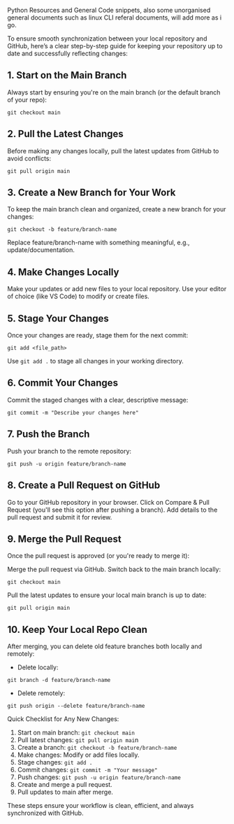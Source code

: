 Python Resources and General Code snippets, also some unorganised general documents such as linux CLI referal documents, will add more as i go.

To ensure smooth synchronization between your local repository and GitHub, here’s a clear step-by-step guide for keeping your repository up to date and successfully reflecting changes:

## 1. Start on the Main Branch

Always start by ensuring you're on the main branch (or the default branch of your repo):

```git checkout main```

## 2. Pull the Latest Changes

Before making any changes locally, pull the latest updates from GitHub to avoid conflicts:

```git pull origin main```

## 3. Create a New Branch for Your Work

To keep the main branch clean and organized, create a new branch for your changes:

``git checkout -b feature/branch-name``

Replace feature/branch-name with something meaningful, e.g., update/documentation.

## 4. Make Changes Locally

Make your updates or add new files to your local repository. Use your editor of choice (like VS Code) to modify or create files.
## 5. Stage Your Changes

Once your changes are ready, stage them for the next commit:

```git add <file_path>```

Use ```git add .``` to stage all changes in your working directory.

## 6. Commit Your Changes

Commit the staged changes with a clear, descriptive message:

```git commit -m "Describe your changes here"```

## 7. Push the Branch

Push your branch to the remote repository:

```git push -u origin feature/branch-name```

## 8. Create a Pull Request on GitHub

Go to your GitHub repository in your browser.
Click on Compare & Pull Request (you'll see this option after pushing a branch).
Add details to the pull request and submit it for review.

## 9. Merge the Pull Request

Once the pull request is approved (or you're ready to merge it):

Merge the pull request via GitHub.
Switch back to the main branch locally:

```git checkout main```

Pull the latest updates to ensure your local main branch is up to date:

```git pull origin main```

## 10. Keep Your Local Repo Clean

After merging, you can delete old feature branches both locally and remotely:

- Delete locally:

```git branch -d feature/branch-name```

- Delete remotely:

```git push origin --delete feature/branch-name```

Quick Checklist for Any New Changes:

1. Start on main branch: ```git checkout main```
2. Pull latest changes: ```git pull origin mai```n
3. Create a branch: ```git checkout -b feature/branch-name```
4. Make changes: Modify or add files locally.
5. Stage changes: ```git add .```
6. Commit changes: ```git commit -m "Your message"```
7. Push changes: ```git push -u origin feature/branch-name```
8. Create and merge a pull request.
9. Pull updates to main after merge.

These steps ensure your workflow is clean, efficient, and always synchronized with GitHub.

